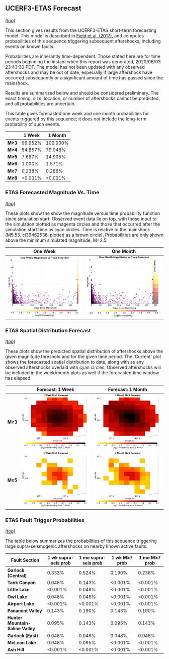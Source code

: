 ## UCERF3-ETAS Forecast
*[(top)](#table-of-contents)*

This section gives results from the UCERF3-ETAS short-term forecasting model. This model is described in [Field et al. (2017)](http://bssa.geoscienceworld.org/lookup/doi/10.1785/0120160173), and computes probabilities of this sequence triggering subsequent aftershocks, including events on known faults.

Probabilities are inherantly time-dependent. Those stated here are for time periods beginning the instant when this report was generated, 2020/06/03 23:43:30 PDT. The model has not been updated with any observed aftershocks and may be out of date, especially if large aftershock have occurred subsequently or a significant amount of time has passed since the mainshock.

Results are summarized below and should be considered preliminary. The exact timing, size, location, or number of aftershocks cannot be predicted, and all probabilities are uncertain.


This table gives forecasted one week and one month probabilities for events triggered by this sequence; it does not include the long-term probability of such events.

|  | 1 Week | 1 Month |
|-----|-----|-----|
| **M&ge;3** | 99.952% | 100.000% |
| **M&ge;4** | 54.857% | 79.048% |
| **M&ge;5** | 7.667% | 14.905% |
| **M&ge;6** | 1.000% | 1.571% |
| **M&ge;7** | 0.238% | 0.286% |
| **M&ge;8** | <0.001% | <0.001% |

### ETAS Forecasted Magnitude Vs. Time
*[(top)](#table-of-contents)*

These plots show the show the magnitude versus time probability function since simulation start. Observed event data lie on top, with those input to the simulation plotted as magenta circles and those that occurred after the simulation start time as cyan circles. Time is relative to the mainshock (M5.53, ci39462536, plotted as a brown circle). Probabilities are only shown above the minimum simulated magnitude, M=2.5.

| One Week | One Month |
|-----|-----|
| ![Mag-time plot](resources/mag_time_week.png) | ![Mag-time plot](resources/mag_time_month.png) |

### ETAS Spatial Distribution Forecast
*[(top)](#table-of-contents)*

These plots show the predicted spatial distribution of aftershocks above the given magnitude threshold and for the given time period. The 'Current' plot shows the forecasted spatial distribution to date, along with as any observed aftershocks overlaid with cyan circles. Observed aftershocks will be included in the week/month plots as well if the forecasted time window has elapsed.

|  | Forecast: 1 Week | Forecast: 1 Month |
|-----|-----|-----|
| **M&ge;3** | ![Map](resources/comcat_compare_prob_1wk_m3.png) | ![Map](resources/comcat_compare_prob_1mo_m3.png) |
| **M&ge;5** | ![Map](resources/comcat_compare_prob_1wk_m5.png) | ![Map](resources/comcat_compare_prob_1mo_m5.png) |

### ETAS Fault Trigger Probabilities
*[(top)](#table-of-contents)*

The table below summarizes the probabilities of this sequence triggering large supra-seismogenic aftershocks on nearby known active faults.

| Fault Section | 1 wk supra-seis prob | 1 mo supra-seis prob | 1 wk M&ge;7 prob | 1 mo M&ge;7 prob |
|-----|-----|-----|-----|-----|
| **Garlock (Central)** | 0.333% | 0.524% | 0.190% | 0.238% |
| **Tank Canyon** | 0.048% | 0.143% | <0.001% | <0.001% |
| **Little Lake** | <0.001% | 0.048% | <0.001% | <0.001% |
| **Owl Lake** | 0.048% | 0.048% | <0.001% | <0.001% |
| **Airport Lake** | <0.001% | <0.001% | <0.001% | <0.001% |
| **Panamint Valley** | 0.143% | 0.190% | 0.143% | 0.190% |
| **Hunter Mountain-Saline Valley** | 0.095% | 0.143% | 0.095% | 0.143% |
| **Garlock (East)** | 0.048% | 0.048% | 0.048% | 0.048% |
| **McLean Lake** | 0.048% | 0.095% | <0.001% | <0.001% |
| **Ash Hill** | <0.001% | <0.001% | <0.001% | <0.001% |
